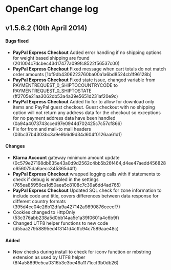 # OpenCart change log

## v1.5.6.2 (10th April 2014)
#### Bugs fixed
- **PayPal Express Checkout** Added error handling if no shipping options for weight based shipping are found (201004c7dcbec43d17477a099fc8522f56537c00)
- **PayPal Express Checkout** Fixed message when cart totals do not match order amounts [1bf9db4306223760ba00a1a6bd8524cb1f96128b]
- **PayPal Express Checkout** Fixed state issue, changed variable from PAYMENTREQUEST_0_SHIPTOCOUNTRYCODE to PAYMENTREQUEST_0_SHIPTOSTATE (ff2705e21aa3062db53a4a39e5651d231af20e9c)
- **PayPal Express Checkout** Added fix for to allow for download only items and PayPal guest checkout. Guest checkout with no shipping option will not return any address data for the checkout so exceptions for no payment address data have been handled (0a94a4073743cced97e0944d702425c7c57cf866)
- Fix for from and mail-to mail headers (03bc37b4303bc3a9e9b6d9d34d604f0126aa61d1)

#### Changes
* **Klarna Account** gateway minimum amount update (0c579e27168db635e43a0d9d2562c4bb5b26f464,d4ee47aedd456828c656075da6aecc345365d4ff)
* **PayPal Express Checkout** wrapped logging calls with if statements to check if debug is enabled in the settings (765ea85956ca1d50aea5c8108c7c39a6dd4ad765)
* **PayPal Express Checkout** Updated SQL check for zone information to include code and title, covers differences between data response for different country formats (395d4cc04c26b12dfa9a427142a9890876ceecf7)
* Cookies changed to HttpOnly (53c376abb238a5d0bb14aa5e1a39f0601a4c6b9f)
* Changed UTF8 helper functions to new code (d55aa27958895ed4f3141d4cffc94c7589aae48c)

#### Added
* New checks during install to check for iconv function or mbstring extension as used by UTF8 helper (8f4a58899e5ca0316b3e3be49a1171ccf3b0db26)
